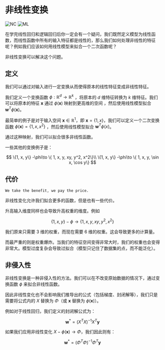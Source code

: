 # 非线性变换

![NC](https://img.shields.io/badge/LH-Neural%20Compulation-red)
![ML](https://img.shields.io/badge/LH-Machine%20Learning-red)

在学完线性回归和逻辑回归后你一定会有一个疑问，我们既然定义模型为线性函数，而线性函数中所有的输入特征都是线性的，那么我们如何处理非线性的特征呢？例如我们应该如何用线性模型来拟合一个二次函数呢？

非线性变换可以解决这个问题。

## 定义

我们可以通过对输入进行一定变换从而使得原本的线性特征变成非线性特征。

我们定义一个变换函数 $\phi: \mathbb{R}^d \to \mathbb{R}^k$ ，将原本的 $d$ 维特征转换为 $k$ 维特征。我们可以将原本的特征 $\mathbf{x}$ 通过 $\phi(\mathbf{x})$ 映射到更高维的空间 ，然后使用线性模型拟合 $\mathbf{w}^T\phi(\mathbf{x})$。

最简单的例子是对于输入空间 $\mathbf{x}\in \mathbb{R}^1$，即 $\mathbf{x} = \{ 1, x\}$，我们可以定义一个二次变换函数 $\phi(\mathbf{x}) = \{1, x, x^2\}$ ，然后使用线性模型拟合 $\mathbf{w}^T\phi(x)$。

通过这种映射，我们可以拟合很多非线性函数。

一些其他的变换例子是：

$$
\{1, x, y\} -\phi\to \{ 1, x, y, xy, y^2, x^2\}\\
\{1, x, y\} -\phi\to \{ 1, x, y, \sin x, \cos y\}
$$

## 代价

```admonish success title=""
We take the benefit, we pay the price.
```

非线性变化允许我们拟合更多的函数，但是也有一些代价。

升高输入维度同样也会导致升高权重的维度。例如

$$
\{1, x, y\} -\phi\to \{ 1, x, y, xy, y^2, x^2\}
$$

我们原来只需要 3 维的权重，而现在需要 6 维的权重。这会导致更多的计算量。

而最严重的则是权重爆炸。当我们的特征空间变得非常大时，我们的权重也会变得非常大。模型过度复杂会导致过拟合（模型只记住了数据集的点，而不能泛化）。

## 非侵入性

非线性变换是一种非侵入性的方法。我们可以在不改变原始数据的情况下，通过变换函数 $\phi$ 来拟合非线性函数。

因此非线性变化也不会影响我们推导出的公式（包括梯度、封闭解等），我们只是需要将公式内的 $X$ 替换为 $\Phi$（或 $\mathbf{x}$ 替换为 $\phi(\mathbf{x})$）。

例如对于线性回归，我们定义的封闭解公式为：

$$
\mathbf{w}^*=(X^TX)^{-1}X^T\mathbf{y}
$$

如果我们应用非线性变化 $X -\phi(\mathbf{x})\rightarrow\Phi$，我们因此则有：

$$
\mathbf{w}^*=(\Phi^T\Phi)^{-1}\Phi^T\mathbf{y}
$$
